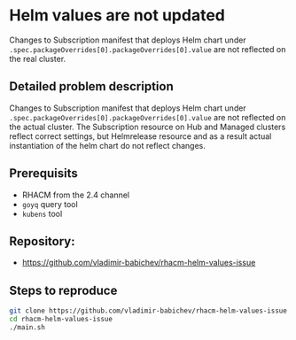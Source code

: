 # Helm values are not updated

Changes to Subscription manifest that deploys Helm chart under `.spec.packageOverrides[0].packageOverrides[0].value` are not reflected on the real cluster.

## Detailed problem description

Changes to Subscription manifest that deploys Helm chart under `.spec.packageOverrides[0].packageOverrides[0].value` are not reflected on the actual cluster. The Subscription resource on Hub and Managed clusters reflect correct settings, but Helmrelease resource and as a result actual instantiation of the helm chart do not reflect changes.

## Prerequisits

* RHACM from the 2.4 channel
* `goyq` query tool
* `kubens` tool

## Repository:

* https://github.com/vladimir-babichev/rhacm-helm-values-issue

## Steps to reproduce

```bash
git clone https://github.com/vladimir-babichev/rhacm-helm-values-issue
cd rhacm-helm-values-issue
./main.sh
```
